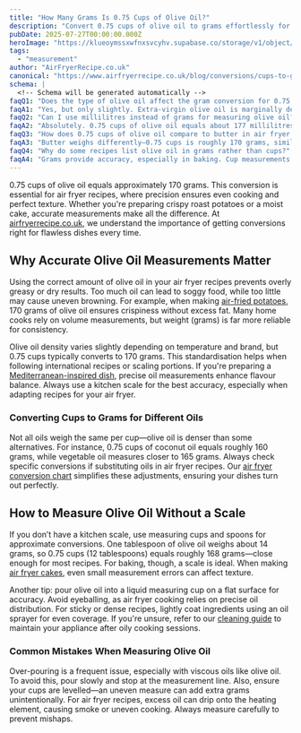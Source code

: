```yaml
---
title: "How Many Grams Is 0.75 Cups of Olive Oil?"
description: "Convert 0.75 cups of olive oil to grams effortlessly for perfect air fryer recipes. Get precise measurements now!"
pubDate: 2025-07-27T00:00:00.000Z
heroImage: "https://klueoymssxwfnxsvcyhv.supabase.co/storage/v1/object/public/Shmucket/how-many-grams-is-0-75-cups-of-olive-oil.webp"
tags:
  - "measurement"
author: "AirFryerRecipe.co.uk"
canonical: "https://www.airfryerrecipe.co.uk/blog/conversions/cups-to-grams/how-many-grams-is-0-75-cups-of-olive-oil"
schema: |
  <!-- Schema will be generated automatically -->
faqQ1: "Does the type of olive oil affect the gram conversion for 0.75 cups?"
faqA1: "Yes, but only slightly. Extra-virgin olive oil is marginally denser than light olive oil, but the difference is minimal—around 1-2 grams per 0.75 cups. For most air fryer recipes, 170 grams remains a reliable standard."
faqQ2: "Can I use millilitres instead of grams for measuring olive oil?"
faqA2: "Absolutely. 0.75 cups of olive oil equals about 177 millilitres (ml). However, grams are preferred for baking, as weight measurements are more precise than volume."
faqQ3: "How does 0.75 cups of olive oil compare to butter in air fryer recipes?"
faqA3: "Butter weighs differently—0.75 cups is roughly 170 grams, similar to olive oil, but butter contains water and milk solids. For air frying, olive oil often works better due to its higher smoke point."
faqQ4: "Why do some recipes list olive oil in grams rather than cups?"
faqA4: "Grams provide accuracy, especially in baking. Cup measurements can vary based on how the oil is poured, while grams ensure consistency. For air fryer cooking, precision helps avoid greasy or dry results."
---
```

<p>0.75 cups of olive oil equals approximately 170 grams. This conversion is essential for air fryer recipes, where precision ensures even cooking and perfect texture. Whether you're preparing crispy roast potatoes or a moist cake, accurate measurements make all the difference. At <a href=https://www.airfryerrecipe.co.uk/>airfryerrecipe.co.uk</a>, we understand the importance of getting conversions right for flawless dishes every time.</p>  

<h2>Why Accurate Olive Oil Measurements Matter</h2>  
<p>Using the correct amount of olive oil in your air fryer recipes prevents overly greasy or dry results. Too much oil can lead to soggy food, while too little may cause uneven browning. For example, when making <a href=https://www.airfryerrecipe.co.uk/recipe-category/potatoes>air-fried potatoes</a>, 170 grams of olive oil ensures crispiness without excess fat. Many home cooks rely on volume measurements, but weight (grams) is far more reliable for consistency.</p>  

<p>Olive oil density varies slightly depending on temperature and brand, but 0.75 cups typically converts to 170 grams. This standardisation helps when following international recipes or scaling portions. If you're preparing a <a href=https://www.airfryerrecipe.co.uk/recipes>Mediterranean-inspired dish</a>, precise oil measurements enhance flavour balance. Always use a kitchen scale for the best accuracy, especially when adapting recipes for your air fryer.</p>  

<h3>Converting Cups to Grams for Different Oils</h3>  
<p>Not all oils weigh the same per cup—olive oil is denser than some alternatives. For instance, 0.75 cups of coconut oil equals roughly 160 grams, while vegetable oil measures closer to 165 grams. Always check specific conversions if substituting oils in air fryer recipes. Our <a href=https://www.airfryerrecipe.co.uk/air-fryer-conversion-chart>air fryer conversion chart</a> simplifies these adjustments, ensuring your dishes turn out perfectly.</p>  

<h2>How to Measure Olive Oil Without a Scale</h2>  
<p>If you don’t have a kitchen scale, use measuring cups and spoons for approximate conversions. One tablespoon of olive oil weighs about 14 grams, so 0.75 cups (12 tablespoons) equals roughly 168 grams—close enough for most recipes. For baking, though, a scale is ideal. When making <a href=https://www.airfryerrecipe.co.uk/recipe-category/cakes>air fryer cakes</a>, even small measurement errors can affect texture.</p>  

<p>Another tip: pour olive oil into a liquid measuring cup on a flat surface for accuracy. Avoid eyeballing, as air fryer cooking relies on precise oil distribution. For sticky or dense recipes, lightly coat ingredients using an oil sprayer for even coverage. If you're unsure, refer to our <a href=https://www.airfryerrecipe.co.uk/air-fryer-cleaner>cleaning guide</a> to maintain your appliance after oily cooking sessions.</p>  

<h3>Common Mistakes When Measuring Olive Oil</h3>  
<p>Over-pouring is a frequent issue, especially with viscous oils like olive oil. To avoid this, pour slowly and stop at the measurement line. Also, ensure your cups are levelled—an uneven measure can add extra grams unintentionally. For air fryer recipes, excess oil can drip onto the heating element, causing smoke or uneven cooking. Always measure carefully to prevent mishaps.</p>
